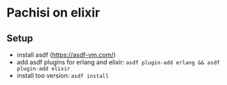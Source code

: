 # Pachisi on elixir

## Setup

* install asdf (<https://asdf-vm.com/>)
* add asdf plugins for erlang and elixir: `asdf plugin-add erlang && asdf plugin-add elixir`
* install too version: `asdf install`
